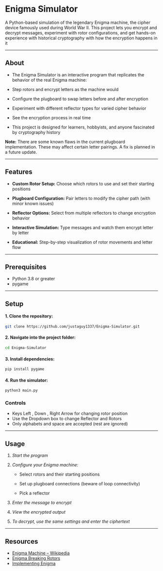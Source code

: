 # Enigma Simulator

A Python-based simulation of the legendary Enigma machine, the cipher device famously used during World War II. This project lets you encrypt and decrypt messages, experiment with rotor configurations, and get hands-on experience with historical cryptography with how the encryption happens in it

---

## About
- The Enigma Simulator is an interactive program that replicates the behavior of the real Enigma machine:

-  Step rotors and encrypt letters as the machine would

- Configure the plugboard to swap letters before and after encryption

- Experiment with different reflector types for varied cipher behavior

- See the encryption process in real time

- This project is designed for learners, hobbyists, and anyone fascinated by cryptography history

**Note:** There are some known flaws in the current plugboard implementation. These may affect certain letter pairings. A fix is planned in a future update.

---

## Features
- **Custom Rotor Setup:** Choose which rotors to use and set their starting positions

- **Plugboard Configuration:** Pair letters to modify the cipher path (with minor known issues)

- **Reflector Options:** Select from multiple reflectors to change encryption behavior

- **Interactive Simulation:** Type messages and watch them encrypt letter by letter

- **Educational:** Step-by-step visualization of rotor movements and letter flow

---

## Prerequisites
- Python 3.8 or greater
- pygame

---
## Setup
#### 1. Clone the repository:
```bash
git clone https://github.com/justaguy1337/Enigma-Simulator.git
```

#### 2. Navigate into the project folder:
```bash
cd Enigma-Simulator
```

#### 3. Install dependencies:
```bash
pip install pygame
```

#### 4. Run the simulator:
```bash
python3 main.py
```

### Controls
- Keys Left , Down , Right Arrow for changing rotor position
- Use the Dropdown box to change Reflector and Rotors
- Only alphabets and space are accepted (rest are ignored)
  
---

## Usage
1. *Start the program*

2. *Configure your Enigma machine:*

    - Select rotors and their starting positions

    - Set up plugboard connections (beware of loop connectivity)

    - Pick a reflector

3. *Enter the message to encrypt*

4. *View the encrypted output*

5. *To decrypt, use the same settings and enter the ciphertext*

---

## Resources
- [Enigma Machine – Wikipedia](https://en.wikipedia.org/wiki/Enigma_machine)
- [Enigma Breaking Rotors](https://en.wikipedia.org/wiki/Enigma_rotor_details)
- [Implementing Enigma](https://medium.com/analytics-vidhya/how-to-build-an-enigma-machine-virtualisation-in-python-b5476a1fd922)
